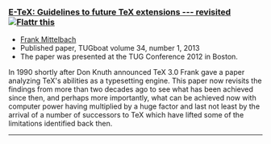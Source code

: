 

### <a href="{{site.baseurl}}/publications/tb106mittelbach-e-tex-revisited.pdf" target="_blank" onclick="vgwPixelCall('22a96dd7bbe64a03bc837f79aaf9e174');">E-TeX: Guidelines to future TeX extensions --- revisited</a> <a target="_blank" href="https://flattr.com/submit/auto?user_id=Frank.Mittelbach&url=http%3A%2F%2Flatex-project.org%2Fpublications%2Ftb106mittelbach-e-tex-revisited.pdf"><img border="0" title="Flattr this" alt="Flattr this" src="//button.flattr.com/flattr-badge-large.png"/></a>

+ [Frank Mittelbach]({{site.baseurl}}/about/team/#frank-mittelbach)
+ Published paper, TUGboat volume 34, number 1, 2013
+ The paper was presented at the TUG Conference 2012 in Boston.

In 1990 shortly after Don Knuth announced TeX 3.0 Frank gave a paper
analyzing TeX's abilities as a typesetting engine.  This paper now
revisits the findings from more than two decades ago to see what has
been achieved since then, and perhaps more importantly, what can be
achieved now with computer power having multiplied by a huge factor
and last not least by the arrival of a number of successors to TeX
which have lifted some of the limitations identified back then.

***
